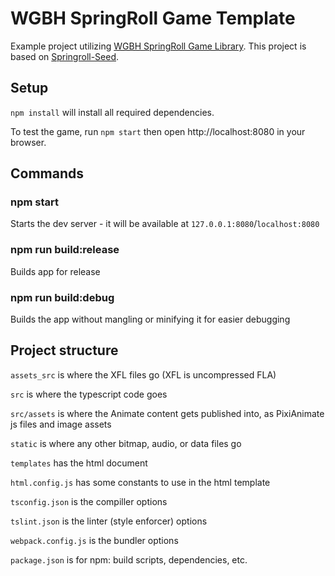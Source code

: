 # WGBH SpringRoll Game Template

Example project utilizing [WGBH SpringRoll Game Library](https://github.com/WGBH/wgbh-springroll-game).
This project is based on [Springroll-Seed](https://github.com/SpringRoll/Springroll-Seed).

## Setup

`npm install` will install all required dependencies. 

To test the game, run `npm start` then open http://localhost:8080 in your browser.

## Commands

### npm start

Starts the dev server - it will be available at `127.0.0.1:8080`/`localhost:8080`

### npm run build:release

Builds app for release

### npm run build:debug

Builds the app without mangling or minifying it for easier debugging


## Project structure

`assets_src` is where the XFL files go (XFL is uncompressed FLA)

`src` is where the typescript code goes

`src/assets` is where the Animate content gets published into, as PixiAnimate js files and image assets

`static` is where any other bitmap, audio, or data files go

`templates` has the html document

`html.config.js` has some constants to use in the html template

`tsconfig.json` is the compiller options

`tslint.json` is the linter (style enforcer) options

`webpack.config.js` is the bundler options

`package.json` is for npm: build scripts, dependencies, etc.